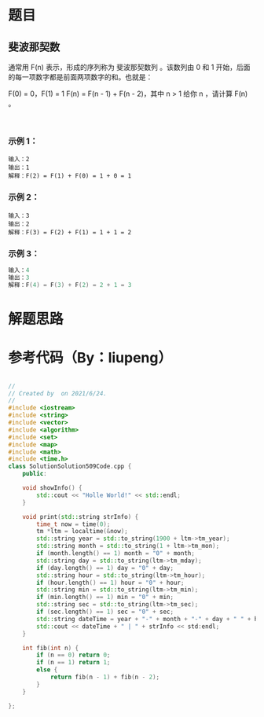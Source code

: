 # 题目

## 斐波那契数

通常用 F(n) 表示，形成的序列称为 斐波那契数列 。该数列由 0 和 1 开始，后面的每一项数字都是前面两项数字的和。也就是：

F(0) = 0，F(1) = 1
F(n) = F(n - 1) + F(n - 2)，其中 n > 1
给你 n ，请计算 F(n) 。

 

### 示例 1：

```nashorn js
输入：2
输出：1
解释：F(2) = F(1) + F(0) = 1 + 0 = 1
```
### 示例 2：

```nashorn js
输入：3
输出：2
解释：F(3) = F(2) + F(1) = 1 + 1 = 2
```
### 示例 3：

```cpp
输入：4
输出：3
解释：F(4) = F(3) + F(2) = 2 + 1 = 3
```
# 解题思路

# 参考代码（By：liupeng）

```cpp

//
// Created by  on 2021/6/24.
//
#include <iostream>
#include <string>
#include <vector>
#include <algorithm>
#include <set>
#include <map>
#include <math>
#include <time.h>
class SolutionSolution509Code.cpp {
    public:

    void showInfo() {
        std::cout << "Holle World!" << std::endl;
    }

    void print(std::string strInfo) {
        time_t now = time(0);
        tm *ltm = localtime(&now);
        std::string year = std::to_string(1900 + ltm->tm_year);
        std::string month = std::to_string(1 + ltm->tm_mon);
        if (month.length() == 1) month = "0" + month;
        std::string day = std::to_string(ltm->tm_mday);
        if (day.length() == 1) day = "0" + day;
        std::string hour = std::to_string(ltm->tm_hour);
        if (hour.length() == 1) hour = "0" + hour;
        std::string min = std::to_string(ltm->tm_min);
        if (min.length() == 1) min = "0" + min;
        std::string sec = std::to_string(ltm->tm_sec);
        if (sec.length() == 1) sec = "0" + sec;
        std::string dateTime = year + "-" + month + "-" + day + " " + hour + ":" + month + ":" + sec;
        std::cout << dateTime + " | " + strInfo << std:endl;
    }

    int fib(int n) {
        if (n == 0) return 0;
        if (n == 1) return 1;
        else {
            return fib(n - 1) + fib(n - 2);
        }
    }

};
```
